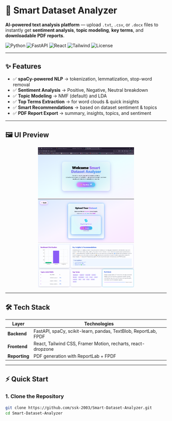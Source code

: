 # 🚀 Smart Dataset Analyzer

**AI-powered text analysis platform** — upload `.txt`, `.csv`, or `.docx` files to instantly get **sentiment analysis**, **topic modeling**, **key terms**, and **downloadable PDF reports**.

![Python](https://img.shields.io/badge/Python-3.10-blue?logo=python)
![FastAPI](https://img.shields.io/badge/FastAPI-Framework-green?logo=fastapi)
![React](https://img.shields.io/badge/React-18-blue?logo=react)
![Tailwind](https://img.shields.io/badge/TailwindCSS-3.x-38B2AC?logo=tailwind-css)
![License](https://img.shields.io/badge/License-MIT-yellow)

---

## ✨ Features

- ✅ **spaCy-powered NLP** → tokenization, lemmatization, stop-word removal  
- ✅ **Sentiment Analysis** → Positive, Negative, Neutral breakdown  
- ✅ **Topic Modeling** → NMF (default) and LDA  
- ✅ **Top Terms Extraction** → for word clouds & quick insights  
- ✅ **Smart Recommendations** → based on dataset sentiment & topics  
- ✅ **PDF Report Export** → summary, insights, topics, and sentiment  

---

## 🖼️ UI Preview

<div align="center">
  <img src="frontend/public/assets/landing.png" alt="Landing Page" width="300"/>
  <img src="frontend/public/assets/upload.png" alt="Upload Page" width="300"/>
  <img src="frontend/public/assets/results.png" alt="Analysis Results" width="300"/>
</div>


---

## 🛠️ Tech Stack

| Layer       | Technologies                                                                 |
|-------------|-------------------------------------------------------------------------------|
| **Backend** | FastAPI, spaCy, scikit-learn, pandas, TextBlob, ReportLab, FPDF              |
| **Frontend**| React, Tailwind CSS, Framer Motion, recharts, react-dropzone                 |
| **Reporting** | PDF generation with ReportLab + FPDF                                       |

---

## ⚡ Quick Start

### 1. Clone the Repository
```bash
git clone https://github.com/ssk-2003/Smart-Dataset-Analyzer.git
cd Smart-Dataset-Analyzer
